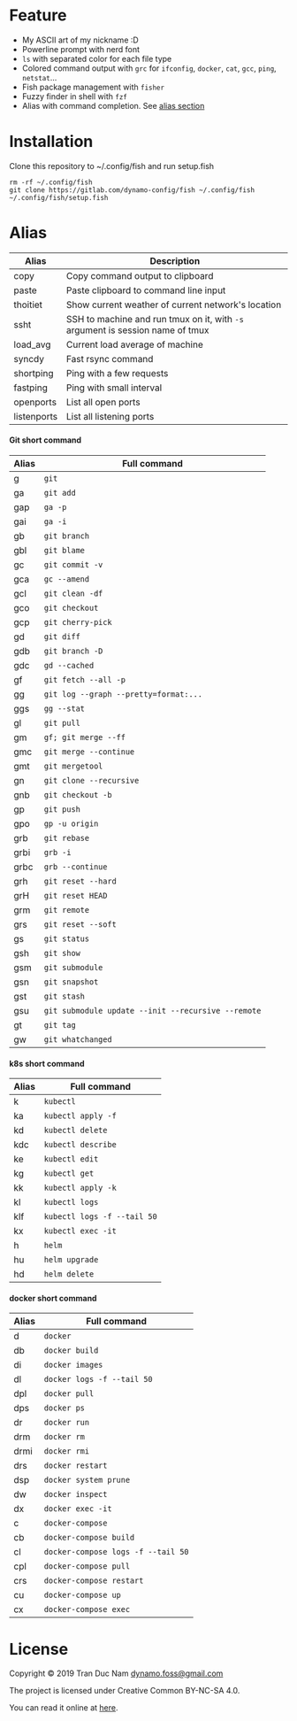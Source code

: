 Feature
========
- My ASCII art of my nickname :D
- Powerline prompt with nerd font
- `ls` with separated color for each file type
- Colored command output with `grc` for `ifconfig`, `docker`, `cat`, `gcc`, `ping`, `netstat`...
- Fish package management with `fisher`
- Fuzzy finder in shell with `fzf`
- Alias with command completion. See [alias section](#alias)

Installation
=============

Clone this repository to ~/.config/fish and run setup.fish
```
rm -rf ~/.config/fish
git clone https://gitlab.com/dynamo-config/fish ~/.config/fish
~/.config/fish/setup.fish
```

Alias
======
| Alias | Description |
|-------|-------------|
| copy | Copy command output to clipboard |
| paste | Paste clipboard to command line input |
| thoitiet | Show current weather of current network's location |
| ssht | SSH to machine and run tmux on it, with `-s` argument is session name of tmux |
| load_avg | Current load average of machine |
| syncdy | Fast rsync command |
| shortping | Ping with a few requests |
| fastping | Ping with small interval |
| openports | List all open ports |
| listenports | List all listening ports |

#### Git short command
| Alias | Full command |
|-------|--------------|
|g|`git`|
|ga|`git add`|
|gap|`ga -p`|
|gai|`ga -i`|
|gb|`git branch`|
|gbl|`git blame`|
|gc|`git commit -v`|
|gca|`gc --amend`|
|gcl|`git clean -df`|
|gco|`git checkout`|
|gcp|`git cherry-pick`|
|gd|`git diff`|
|gdb|`git branch -D`|
|gdc|`gd --cached`|
|gf|`git fetch --all -p`|
|gg|`git log --graph --pretty=format:...`|
|ggs|`gg --stat`|
|gl|`git pull`|
|gm|`gf; git merge --ff`|
|gmc|`git merge --continue`|
|gmt|`git mergetool`|
|gn|`git clone --recursive`|
|gnb|`git checkout -b`|
|gp|`git push`|
|gpo|`gp -u origin`|
|grb|`git rebase`|
|grbi|`grb -i`|
|grbc|`grb --continue`|
|grh|`git reset --hard`|
|grH|`git reset HEAD`|
|grm|`git remote`|
|grs|`git reset --soft`|
|gs|`git status`|
|gsh|`git show`|
|gsm|`git submodule`|
|gsn|`git snapshot`|
|gst|`git stash`|
|gsu|`git submodule update --init --recursive --remote`|
|gt|`git tag`|
|gw|`git whatchanged`|

#### k8s short command
| Alias | Full command |
|-------|--------------|
|k|`kubectl`|
|ka|`kubectl apply -f`|
|kd|`kubectl delete`|
|kdc|`kubectl describe`|
|ke|`kubectl edit`|
|kg|`kubectl get`|
|kk|`kubectl apply -k`|
|kl|`kubectl logs`|
|klf|`kubectl logs -f --tail 50`|
|kx|`kubectl exec -it`|
|h|`helm`|
|hu|`helm upgrade`|
|hd|`helm delete`|

#### docker short command
| Alias | Full command |
|-------|--------------|
|d|`docker`|
|db|`docker build`|
|di|`docker images`|
|dl|`docker logs -f --tail 50`|
|dpl|`docker pull`|
|dps|`docker ps`|
|dr|`docker run`|
|drm|`docker rm`|
|drmi|`docker rmi`|
|drs|`docker restart`|
|dsp|`docker system prune`|
|dw|`docker inspect`|
|dx|`docker exec -it`|
|c|`docker-compose`|
|cb|`docker-compose build`|
|cl|`docker-compose logs -f --tail 50`|
|cpl|`docker-compose pull`|
|crs|`docker-compose restart`|
|cu|`docker-compose up`|
|cx|`docker-compose exec`|

License
========

Copyright © 2019 Tran Duc Nam <dynamo.foss@gmail.com>

The project is licensed under Creative Common BY-NC-SA 4.0.

You can read it online at [here](http://creativecommons.org/licenses/by-nc-sa/4.0/).
